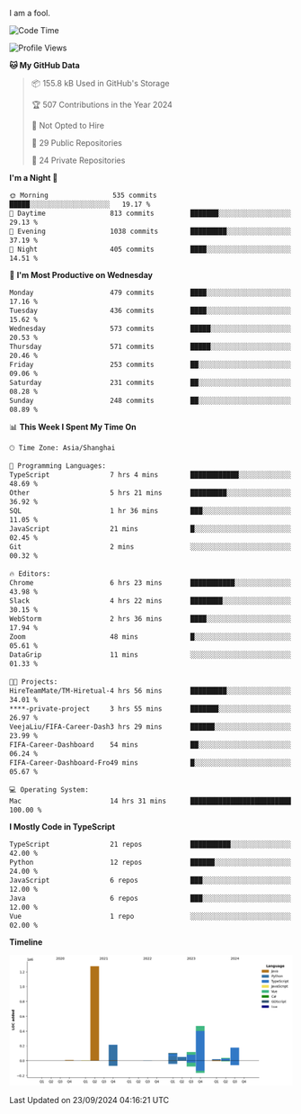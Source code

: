 I am a fool.

<!--START_SECTION:waka-->
![Code Time](http://img.shields.io/badge/Code%20Time-1%2C847%20hrs%2027%20mins-blue)

![Profile Views](http://img.shields.io/badge/Profile%20Views-0-blue)

**🐱 My GitHub Data** 

> 📦 155.8 kB Used in GitHub's Storage 
 > 
> 🏆 507 Contributions in the Year 2024
 > 
> 🚫 Not Opted to Hire
 > 
> 📜 29 Public Repositories 
 > 
> 🔑 24 Private Repositories 
 > 
**I'm a Night 🦉** 

```text
🌞 Morning                535 commits         █████░░░░░░░░░░░░░░░░░░░░   19.17 % 
🌆 Daytime                813 commits         ███████░░░░░░░░░░░░░░░░░░   29.13 % 
🌃 Evening                1038 commits        █████████░░░░░░░░░░░░░░░░   37.19 % 
🌙 Night                  405 commits         ████░░░░░░░░░░░░░░░░░░░░░   14.51 % 
```
📅 **I'm Most Productive on Wednesday** 

```text
Monday                   479 commits         ████░░░░░░░░░░░░░░░░░░░░░   17.16 % 
Tuesday                  436 commits         ████░░░░░░░░░░░░░░░░░░░░░   15.62 % 
Wednesday                573 commits         █████░░░░░░░░░░░░░░░░░░░░   20.53 % 
Thursday                 571 commits         █████░░░░░░░░░░░░░░░░░░░░   20.46 % 
Friday                   253 commits         ██░░░░░░░░░░░░░░░░░░░░░░░   09.06 % 
Saturday                 231 commits         ██░░░░░░░░░░░░░░░░░░░░░░░   08.28 % 
Sunday                   248 commits         ██░░░░░░░░░░░░░░░░░░░░░░░   08.89 % 
```


📊 **This Week I Spent My Time On** 

```text
🕑︎ Time Zone: Asia/Shanghai

💬 Programming Languages: 
TypeScript               7 hrs 4 mins        ████████████░░░░░░░░░░░░░   48.69 % 
Other                    5 hrs 21 mins       █████████░░░░░░░░░░░░░░░░   36.92 % 
SQL                      1 hr 36 mins        ███░░░░░░░░░░░░░░░░░░░░░░   11.05 % 
JavaScript               21 mins             █░░░░░░░░░░░░░░░░░░░░░░░░   02.45 % 
Git                      2 mins              ░░░░░░░░░░░░░░░░░░░░░░░░░   00.32 % 

🔥 Editors: 
Chrome                   6 hrs 23 mins       ███████████░░░░░░░░░░░░░░   43.98 % 
Slack                    4 hrs 22 mins       ████████░░░░░░░░░░░░░░░░░   30.15 % 
WebStorm                 2 hrs 36 mins       ████░░░░░░░░░░░░░░░░░░░░░   17.94 % 
Zoom                     48 mins             █░░░░░░░░░░░░░░░░░░░░░░░░   05.61 % 
DataGrip                 11 mins             ░░░░░░░░░░░░░░░░░░░░░░░░░   01.33 % 

🐱‍💻 Projects: 
HireTeamMate/TM-Hiretual-4 hrs 56 mins       █████████░░░░░░░░░░░░░░░░   34.01 % 
****-private-project     3 hrs 55 mins       ███████░░░░░░░░░░░░░░░░░░   26.97 % 
VeejaLiu/FIFA-Career-Dash3 hrs 29 mins       ██████░░░░░░░░░░░░░░░░░░░   23.99 % 
FIFA-Career-Dashboard    54 mins             ██░░░░░░░░░░░░░░░░░░░░░░░   06.24 % 
FIFA-Career-Dashboard-Fro49 mins             █░░░░░░░░░░░░░░░░░░░░░░░░   05.67 % 

💻 Operating System: 
Mac                      14 hrs 31 mins      █████████████████████████   100.00 % 
```

**I Mostly Code in TypeScript** 

```text
TypeScript               21 repos            ██████████░░░░░░░░░░░░░░░   42.00 % 
Python                   12 repos            ██████░░░░░░░░░░░░░░░░░░░   24.00 % 
JavaScript               6 repos             ███░░░░░░░░░░░░░░░░░░░░░░   12.00 % 
Java                     6 repos             ███░░░░░░░░░░░░░░░░░░░░░░   12.00 % 
Vue                      1 repo              ░░░░░░░░░░░░░░░░░░░░░░░░░   02.00 % 
```



**Timeline**

![Lines of Code chart](https://raw.githubusercontent.com/VeejaLiu/VeejaLiu/master/assets/bar_graph.png)


 Last Updated on 23/09/2024 04:16:21 UTC
<!--END_SECTION:waka-->
